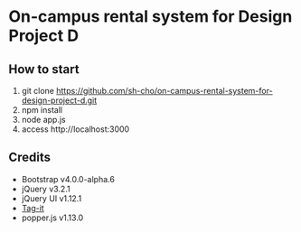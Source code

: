 # On-campus rental system for Design Project D

## How to start

1. git clone https://github.com/sh-cho/on-campus-rental-system-for-design-project-d.git
2. npm install
3. node app.js
4. access http://localhost:3000

## Credits

- Bootstrap v4.0.0-alpha.6
- jQuery v3.2.1
- jQuery UI v1.12.1
- [Tag-it](https://github.com/aehlke/tag-it)
- popper.js v1.13.0